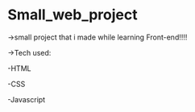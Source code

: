 # Small_web_project

->small project that i made while learning Front-end!!!!


->Tech used:

  -HTML

  -CSS

  -Javascript
